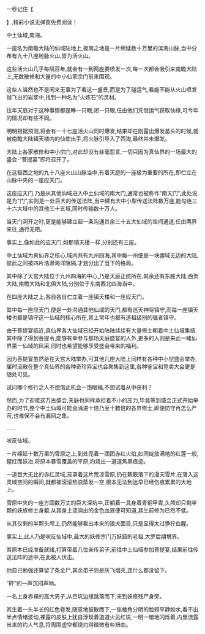 
一秒记住【

】,精彩小说无弹窗免费阅读！

中土仙域,南海。

一座名为南瞻大陆的仙域陆地上,极南之地是一片绵延数十万里的滨海山脉,当中分布有九十八座地脉火山,皆为活火山。

这些活火山几乎每隔百年,就会有一到两座要喷发一次,每一次都会吸引来南瞻大陆上,无数散修和大量的中小仙家宗门前来围观。

这些人当然也不是闲来无事为了看这一盛景,而是为了碰运气,看能不能从火山喷发抛飞出的岩浆中,找到一种名为“火炼石”的灵材。

往年天庭对于这种事情都是睁一只眼,闭一只眼,任由他们凭借运气获取仙缘,可今年的情况却有些不同。

明明根据预测,将会有一十七座活火山同时爆发,结果却在刚露出爆发苗头的时候,就被南瞻大陆镇天楼内的仙使出手,将火脉引导入了西海,最终并未爆发。

大陆上各家散修和中小宗门,对此却没有丝毫怨言,一切只因为真仙界的一场最大的盛会-“菩提宴”即将召开了。

在这极西之地的九十八座火山山脉当中,有着天庭的一座极为重要的所在,即伫立在山脉中央的一座应天门。

这座应天门,乃是从其他仙域进入中土仙域的南大门,通常也被称作“南天门”,此处说是为“门”,实则是一处巨大的传送法阵,当中建有大中小型传送法阵数万座,能勾连三十六大域中的其他三十五域,同时传输数十万人。

当天门洞开之时,更是能够建立起一条沟通其余三十五大仙域的空间通道,任由两界来往,通行无阻。

事实上,像如此的应天门,如那镇天楼一样,分别还有三座。

中土仙域为真仙界之核心,域内共有九州四海,其中每一州便是一块疆域无边的大陆,彼此之间被四片浩渺海洋阻隔,才划分出了当下的格局。

其中除了天宫大陆位于九州四海的中心,乃是天庭正统所在,其余还有东胜大陆,西贺大陆,南瞻大陆和北俱大陆,分别位于东南西北四海当中。

在四座大陆之上,各自各自伫立着一座镇天楼和一座应天门。

其中每一座应天门,便是一处沟通其他仙域的天门,都有巡天神将镇守,而每一座镇天楼也都是镇守这一仙域的核心所在,其上常年也都有道祖级别的强者镇守。

由于菩提宴临近,真仙界各大仙域已经开始陆陆续续有大量修士朝着中土仙域集结,其中除了得到菩提令,能够有幸参与那场天庭盛宴的人外,更多的人则是来此一睹仙界第一仙域的风采,同时也希望能够享受盛会带来的福利。

因为菩提宴虽然是在天宫大陆举办,可其他几座大陆上同样有各种中小型盛会举办,届时流散在整个真仙界的各种奇珍异宝也会聚集到这里,各种鉴宝和竞卖大会更是随处可见。

试问哪个修行之人不想借此机会一饱眼福,不想试着从中获利？

然而,为了迎接这万古盛会,天庭也同样承担着不小的压力,毕竟等到盛会正式开始举办的时节,整个中土仙域可能会涌进十倍乃至十数倍的各界修士,即便防守再怎么严苛,也难保不会有漏网之鱼。

……

吠反仙域。

一片绵延十数万里的雪原之上,到处亮着一团团赤红火焰,如同绽放满地的红莲一般,猩红而妖冶,将原本暴雪覆盖的平原,灼烧出一道道焦黑痕迹。

一道巨大无比的赤红灵域,笼罩着这片荒凉雪原,扔在簌簌落下的漫天雪片,在落入这灵域空间的瞬间,就都被滚滚热浪蒸发一空,根本无法到达早已经伤痕累累的大地上。

雪原中央的一座方圆数万丈的巨大深坑中,正躺着一具身着青铜甲胄,头颅却只剩半颗的妖族修士身躯,从其身上流淌出的金色血液便可知道,其生前修为已然不低。

从其仅剩的半颗头颅上,仍然能够看出本来的狼犬面目,只是显得太过狰狞血腥。

事实上,此人乃是吠反仙域中,最大的妖修宗门万妖窟的老祖,大罗后期境界。

其原本已经准备就绪,打算带着几位亲传弟子,前往中土仙域参加菩提宴,结果前往传送法阵的途中,在此被人伏击。

他自己勉强还算留了条全尸,其余弟子则是灰飞烟灭,连什么都没留下。

“砰”的一声沉闷声响。

一名上身赤裸的高大男子,从巨坑边缘跳落而下,来到妖修残尸身旁。

其生着一头半长的红色卷发,随意地披散而下,一张棱角分明的脸颊平静如水,看不出半点情绪波动,裸露的皮肤上犹自浮现着道道火云红斑,一明一暗地闪烁着,内里流露出来的灼人气息,将周围虚空都烧灼得微微有些扭曲。